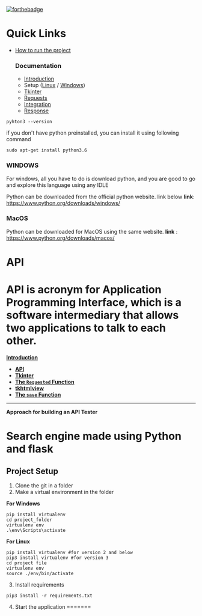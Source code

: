 <!-- The links have to be edited -->
[![forthebadge](https://forthebadge.com/images/badges/made-with-python.svg)](https://forthebadge.com)


# Quick Links


- [How to run the project](https://github.com/mayankt18/glugle#search-engine-made-using-python-and-flask)
    
    ### Documentation
    - [Introduction](https://github.com/suman-09/Tdoc_py/blob/main/Resources/1.Introduction.md)
    - Setup ([Linux](https://github.com/suman-09/Tdoc_py/blob/main/Resources/2.Setup.md) / [Windows]())
    - [Tkinter](https://github.com/suman-09/Tdoc_py/blob/main/3.Tkinter.md)
    - [Requests](https://github.com/suman-09/Tdoc_py/blob/main/Resources/4.Requests.md)
    - [Integration](https://github.com/suman-09/Tdoc_py/blob/main/Resources/5.Integration.md)
    - [Response](https://github.com/suman-09/Tdoc_py/blob/main/Resources/6.Response.md)

```
pyhton3 --version
```
if you don't have python preinstalled, you can install it using following command

```
sudo apt-get install python3.6
```
### **WINDOWS**
For windows, all you have to do is download python, and you are good to go and explore this language using any IDLE

Python can be downloaded from the official python website. link below
 __link__: https://www.python.org/downloads/windows/

### **MacOS**
Python can be downloaded for MacOS using the same website.
__link__ : https://www.python.org/downloads/macos/


# **API**
 API is acronym  for Application Programming Interface, which is a software intermediary that allows two applications to talk to each other.
=======
**[Introduction](file.md)**

- **[API](API.md)**
- **[Tkinter](Tkinter.md)**
- **[The ```Requested``` Function](Req.md)**
- **[tkhtmlview](htmlview.md)**
- **[The ```save``` Function](save.md)**
***
 **Approach for building an API Tester**


# Search engine made using Python and flask

## Project Setup

1. Clone the git in a folder
2. Make a virtual environment in the folder


**For Windows**
```
pip install virtualenv
cd project_folder
virtualenv env
.\env\Scripts\activate
```

**For Linux**
```
pip install virtualenv #for version 2 and below 
pip3 install virtualenv #for version 3
cd project file
virtualenv env
source ./env/bin/activate
```

3. Install requirements
```
pip3 install -r requirements.txt
```


4. Start the application
=======
 
<!--  Once our HTTP requests are working properly and we are able to fetch data from the API, we need a proper interface to send and receive a request. And for this purpose, we have the Tkinter library in python. -->

<!-- Further next here is the way to create a Drop-down menu

```
python app.py #for version 2 and below
python3 app.py #for version 3
```

=======
If you want to create a text widget then here is the way
```
root = Tk()
 
# specify size of window.
root.geometry("250x170")
 
# Create text widget and specify size.
T = Text(root, height = 5, width = 52)
```
Tabbed Notebook  widget
```
root = tk.Tk()
root.title("Tab Widget")
title(name)
tabControl = ttk.Notebook(root)
Notebook(master=None, **options)

root.mainloop()
```
Button widget
```
# import everything from tkinter module
from tkinter import *   
 
# create a tkinter window
root = Tk()             
 
# Open window having dimension 100x100
root.geometry('100x100')
 
# Create a Button
btn = Button(root, text = 'Click me !', bd = '5')
 
# Set the position of button on the top of window.  
btn.pack(side = 'top')   
 
root.mainloop()
``` -->
<!-- [app](app.py) -->


